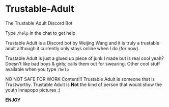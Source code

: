# Trustable-Adult
The Trustable Adult Discord Bot

Type ```/help``` in the chat to get help

Trustable Adult is a Discord bot by Weijing Wang and it is truly
a trustable adult although it currently only stays online when I do (for now).

Trustable Adult is just a glued up piece of junk I made but is real cool yeah?
Doesn't like bad boys & girls; calls them out for swearing.
Other cool stuff available when you type ```/help```

NO NOT SAFE FOR WORK Content!!! Trustable Adult is someone that is Trustworthy.
Trustable Adult is **Not** the kind of person that would show the youth
innapopo pictures :)

**ENJOY**